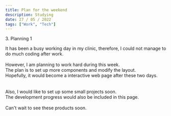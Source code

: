 ```yaml
---
title: Plan for the weekend
description: Studying
date: 27 / 05 / 2022
tags: ["Work", "Tech"]
---
```


<p>3. Planning 1</p>

<p>It has been a busy working day in my clinic, therefore, I could not manage to do much coding after work.
<br/><br/>
However, I am planning to work hard during this week.<br/>
The plan is to set up more components and modify the layout.<br/>
Hopefully, it would become a interactive web page after these two days.<br/>
<br/><br/>
Also, I would like to set up some small projects soon.<br/>
The development progress would also be included in this page.
<br/><br/>
Can't wait to see these products soon.
</p>
